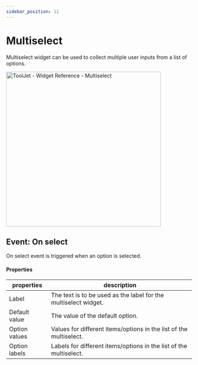 ```yaml
---
sidebar_position: 11
---
```


# Multiselect

Multiselect widget can be used to collect multiple user inputs from a list of options.


<img class="screenshot-full" src="/img/widgets/multiselect/multiselect.gif" alt="ToolJet - Widget Reference - Multiselect" height="420"/>

## Event: On select

On select event is triggered when an option is selected.

#### Properties

| properties      | description |
| ----------- | ----------- |
| Label | The text is to be used as the label for the multiselect widget. |
| Default value | The value of the default option. |
| Option values | Values for different items/options in the list of the multiselect. |
| Option labels | Labels for different items/options in the list of the multiselect.  |
